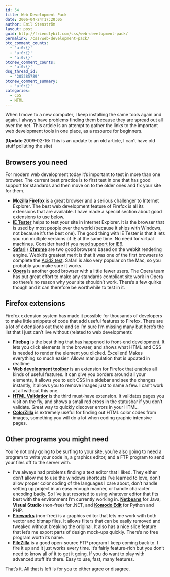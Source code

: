 ```yaml
---
id: 54
title: Web Development Pack
date: 2006-04-24T17:20:05
author: Emil Stenström
layout: post
guid: http://friendlybit.com/css/web-development-pack/
permalink: /css/web-development-pack/
btc_comment_counts:
  - 'a:0:{}'
  - 'a:0:{}'
  - 'a:0:{}'
btcnew_comment_counts:
  - 'a:0:{}'
dsq_thread_id:
  - "205285789"
btcnew_comment_summary:
  - 'a:0:{}'
categories:
  - CSS
  - HTML
---
```

<p class="first">
  When I move to a new computer, I keep installing the same tools again and again. I always have problems finding them because they are spread out all over the net. This article is an attempt to gather the links to the important web development tools in one place, as a resource for beginners.
</p>

<p class="first">
  (<strong>Update </strong>2009-02-16<strong>: </strong>This is an update to an old article, I can&#8217;t have old stuff polluting the site)
</p>

## Browsers you need

For modern web development today it&#8217;s important to test in more than one browser. The current best practice is to first test in one that has good support for standards and then move on to the older ones and fix your site for them.

  * **[Mozilla Firefox](http://www.mozilla.com/firefox/)** is a great browser and a serious challenger to Internet Explorer. The best web development feature of Firefox is all its extensions that are available. I have made a special section about good extensions to use below.
  * **[IE Tester](http://www.my-debugbar.com/wiki/IETester/HomePage)** helps to test your site in Internet Explorer. It is the browser that is used by most people over the world (because it ships with Windows, not because it’s the best one). The good thing with IE Tester is that it lets you run multiple versions of IE at the same time. No need for virtual machines. Consider hard if you [need support for IE6](http://friendlybit.com/browsers/motivation-for-building-for-ie6/).
  * **[Safari](http://www.apple.com/support/downloads/safari.html)** / **[Chrome](http://www.google.com/chrome)** are two good browsers based on the webkit rendering engine. Webkit&#8217;s greatest merit is that it was one of the first browsers to complete the [Acid2 test](http://webstandards.org/action/acid2/guide/). Safari is also very popular on the Mac, so you probably you make sure it works.
  * **[Opera](http://www.opera.com/download/)** is another good browser with a little fewer users. The Opera team has put great effort to make any standards compliant site work in Opera so there’s no reason why your site shouldn’t work. There’s a few quirks though and it can therefore be worthwhile to test in it.

## Firefox extensions

Firefox extension system has made it possible for thousands of developers to make little snippets of code that add useful features to Firefox. There are a lot of extensions out there and so I’m sure I’m missing many but here’s the list that I just can’t live without (related to web development):

  * **[Firebug](http://getfirebug.com/)** is the best thing that has happened to front-end development. It lets you click elements in the browser, and shows what HTML and CSS is needed to render the element you clicked. Excellent! Makes everything so much easier. Allows manipulation that is updated in realtime
  * **[Web development toolbar](http://chrispederick.com/work/webdeveloper/)** is an extension for Firefox that enables all kinds of useful features. It can give you borders around all your elements, it allows you to edit CSS in a sidebar and see the changes instantly, it allows you to remove images just to name a few. I can’t work at all without this one.
  * **[HTML Validatior](http://users.skynet.be/mgueury/mozilla/)** is the third must-have extension. It validates pages you visit on the fly, and shows a small red cross in the statusbar if you don&#8217;t validate. Great way to quickly discover errors in your HTML.
  * **[ColorZilla](http://www.colorzilla.com/firefox/)** is extremely useful for finding out HTML color codes from images, something you will do a lot when coding graphic intensive pages.

## Other programs you might need

You&#8217;re not only going to be surfing to your site, you&#8217;re also going to need a program to write your code in, a graphics editor, and a FTP program to send your files off to the server with.

  * I&#8217;ve always had problems finding a text editor that I liked. They either don&#8217;t allow me to use the windows shortcuts I&#8217;ve learned to love, don&#8217;t allow proper color coding of the languages I care about, don&#8217;t handle setting up project in an easy enough manner, or handle character encoding badly. So I&#8217;ve just resorted to using whatever editor that fits best with the environment I&#8217;m currently working in. **[Netbeans](http://www.netbeans.org/downloads/)** for Java, **Visual Studio** (non-free) for .NET, and **[Komodo Edit](http://www.activestate.com/komodo_edit/)** for Python and PHP.
  * **[Fireworks](http://www.macromedia.com/software/fireworks/)** (non-free) is a graphics editor that lets me work with both vector and bitmap files. It allows filters that can be easily removed and tweaked without breaking the original. It also has a nice slice feature that let&#8217;s me export parts of design mock-ups quickly. There&#8217;s no free program worth its name.
  * **[FileZilla](http://filezilla-project.org/)** is a good open-source FTP program I keep coming back to. I fire it up and it just works every time. It&#8217;s fairly feature-rich but you don&#8217;t need to know all of it to get it going. If you do want to play with advanced stuff it&#8217;s there. Easy to use, fast, many features.

That&#8217;s it. All that is left is for you to either agree or disagree.
